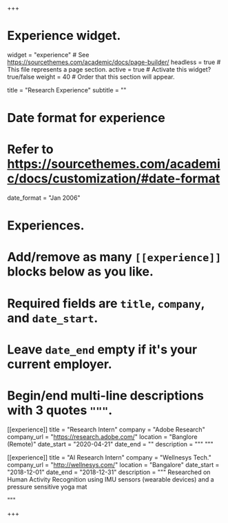 +++
# Experience widget.
widget = "experience"  # See https://sourcethemes.com/academic/docs/page-builder/
headless = true  # This file represents a page section.
active = true  # Activate this widget? true/false
weight = 40  # Order that this section will appear.

title = "Research Experience"
subtitle = ""

# Date format for experience
#   Refer to https://sourcethemes.com/academic/docs/customization/#date-format
date_format = "Jan 2006"

# Experiences.
#   Add/remove as many `[[experience]]` blocks below as you like.
#   Required fields are `title`, `company`, and `date_start`.
#   Leave `date_end` empty if it's your current employer.
#   Begin/end multi-line descriptions with 3 quotes `"""`.

[[experience]]
  title = "Research Intern"
  company = "Adobe Research"
  company_url = "https://research.adobe.com/"
  location = "Banglore (Remote)"
  date_start = "2020-04-21"
  date_end = ""
  description = """ """
  
[[experience]]
  title = "AI Research Intern"
  company = "Wellnesys Tech."
  company_url = "http://wellnesys.com/"
  location = "Bangalore"
  date_start = "2018-12-01"
  date_end = "2018-12-31"
  description = """
  Researched on Human Activity Recognition using IMU sensors (wearable devices) and a pressure sensitive yoga mat

  """



+++

